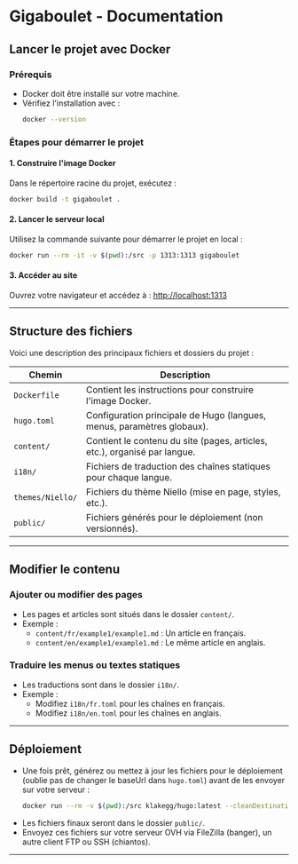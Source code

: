 # Gigaboulet - Documentation

## **Lancer le projet avec Docker**

### **Prérequis**
- Docker doit être installé sur votre machine.
- Vérifiez l'installation avec :
  ```bash
  docker --version
  ```

### **Étapes pour démarrer le projet**

#### 1. **Construire l'image Docker**
Dans le répertoire racine du projet, exécutez :
```bash
docker build -t gigaboulet .
```

#### 2. **Lancer le serveur local**
Utilisez la commande suivante pour démarrer le projet en local :
```bash
docker run --rm -it -v $(pwd):/src -p 1313:1313 gigaboulet
```

#### 3. **Accéder au site**
Ouvrez votre navigateur et accédez à :
[http://localhost:1313](http://localhost:1313)

---

## **Structure des fichiers**

Voici une description des principaux fichiers et dossiers du projet :

| **Chemin**               | **Description**                                                                 |
|--------------------------|-------------------------------------------------------------------------------|
| `Dockerfile`             | Contient les instructions pour construire l'image Docker.                     |
| `hugo.toml`              | Configuration principale de Hugo (langues, menus, paramètres globaux).        |
| `content/`               | Contient le contenu du site (pages, articles, etc.), organisé par langue.     |
| `i18n/`                  | Fichiers de traduction des chaînes statiques pour chaque langue.              |
| `themes/Niello/`         | Fichiers du thème Niello (mise en page, styles, etc.).                        |
| `public/`                | Fichiers générés pour le déploiement (non versionnés).                        |

---

## **Modifier le contenu**

### **Ajouter ou modifier des pages**
- Les pages et articles sont situés dans le dossier `content/`.
- Exemple :
  - `content/fr/example1/example1.md` : Un article en français.
  - `content/en/example1/example1.md` : Le même article en anglais.

### **Traduire les menus ou textes statiques**
- Les traductions sont dans le dossier `i18n/`.
- Exemple :
  - Modifiez `i18n/fr.toml` pour les chaînes en français.
  - Modifiez `i18n/en.toml` pour les chaînes en anglais.

---

## **Déploiement**
- Une fois prêt, générez ou mettez à jour les fichiers pour le déploiement (oublie pas de changer le baseUrl dans `hugo.toml`) avant de les envoyer sur votre serveur :
  ```bash
  docker run --rm -v $(pwd):/src klakegg/hugo:latest --cleanDestinationDir --buildDrafts --buildFuture
  ```
- Les fichiers finaux seront dans le dossier `public/`.
- Envoyez ces fichiers sur votre serveur OVH via FileZilla (banger), un autre client FTP ou SSH (chiantos).

---